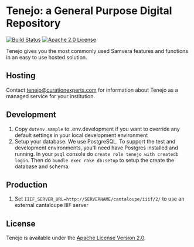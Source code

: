 Tenejo: a General Purpose Digital Repository
============================================

[![Build Status](https://travis-ci.org/curationexperts/tenejo.svg?branch=master)](https://travis-ci.org/curationexperts/tenejo) [![Apache 2.0 License](http://img.shields.io/badge/APACHE2-license-blue.svg)](./LICENSE)

Tenejo gives you the most commonly used Samvera features and functions in an easy to use hosted solution.

Hosting
-------

Contact [tenejo@curationexperts.com](mailto:tenejo@curationexperts.com) for information about Tenejo as a managed service for your institution.

Development
-----------

1. Copy `dotenv.sample` to .env.development if you want to override any default settings in your local development environment
1. Setup your database.
   We use PostgreSQL. To support the test and development environments, you'll
   need have Postgres installed and running. In your `psql` console do
   `create role tenejo with createdb login`. Then do
   `bundle exec rake db:setup` to setup the create the database and schema.

Production
----------
1. Set `IIIF_SERVER_URL=http://SERVERNAME/cantaloupe/iiif/2/` to use an external cantaloupe IIIF server


License
-------

Tenejo is available under the [Apache License Version 2.0](./LICENSE).
